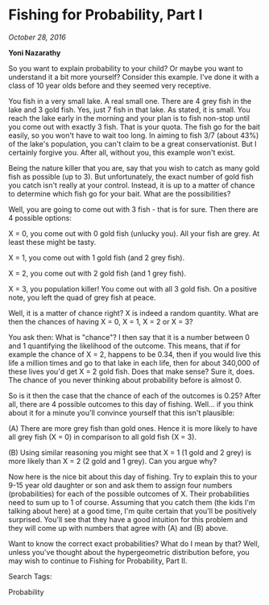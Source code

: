 
# Fishing for Probability, Part I
*October 28, 2016*


**Yoni Nazarathy**

So you want to explain probability to your child? Or maybe you want to understand it a bit more yourself? Consider this example. I've done it with a class of 10 year olds before and they seemed very receptive.

 

You fish in a very small lake. A real small one. There are 4 grey fish in the lake and 3 gold fish. Yes, just 7 fish in that lake. As stated, it is small. You reach the lake early in the morning and your plan is to fish non-stop until you come out with exactly 3 fish. That is your quota. The fish go for the bait easily, so you won't have to wait too long. In aiming to fish 3/7 (about 43%) of the lake's population, you can't claim to be a great conservationist. But I certainly forgive you. After all, without you, this example won't exist.

 

Being the nature killer that you are, say that you wish to catch as many gold fish as possible (up to 3). But unfortunately, the exact number of gold fish you catch isn't really at your control. Instead, it is up to a matter of chance to determine which fish go for your bait. What are the possibilities?

 

Well, you are going to come out with 3 fish - that is for sure. Then there are 4 possible options:

 

X = 0, you come out with 0 gold fish (unlucky you). All your fish are grey. At least these might be tasty.

X = 1, you come out with 1 gold fish (and 2 grey fish).

X = 2, you come out with 2 gold fish (and 1 grey fish).

X = 3, you population killer! You come out with all 3 gold fish. On a positive note, you left the quad of grey fish at peace.

 

Well, it is a matter of chance right? X is indeed a random quantity. What are then the chances of having X = 0, X = 1, X = 2 or X = 3?


You ask then: What is "chance"? I then say that it is a number between 0 and 1 quantifying the likelihood of the outcome. This means, that if for example the chance of X = 2, happens to be 0.34, then if you would live this life a million times and go to that lake in each life, then for about 340,000 of these lives you'd get X = 2 gold fish. Does that make sense? Sure it, does. The chance of you never thinking about probability before is almost 0.

 

So is it then the case that the chance of each of the outcomes is 0.25? After all, there are 4 possible outcomes to this day of fishing. Well... if you think about it for a minute you'll convince yourself that this isn't plausible:

 

(A) There are more grey fish than gold ones. Hence it is more likely to have all grey fish (X = 0) in comparison to all gold fish (X = 3).

 

(B) Using similar reasoning you might see that X = 1 (1 gold and 2 grey) is more likely than X = 2 (2 gold and 1 grey). Can you argue why?

 

Now here is the nice bit about this day of fishing. Try to explain this to your 9-15 year old daughter or son and ask them to assign four numbers (probabilities) for each of the possible outcomes of X. Their probabilities need to sum up to 1 of course. Assuming that you catch them (the kids I'm talking about here) at a good time, I'm quite certain that you'll be positively surprised. You'll see that they have a good intuition for this problem and they will come up with numbers that agree with (A) and (B) above. 

 

Want to know the correct exact probabilities? What do I mean by that? Well, unless you've thought about the hypergeometric distribution before, you may wish to continue to Fishing for Probability, Part II.

 

Search Tags:

Probability

